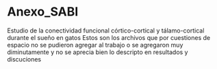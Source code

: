 # Anexo_SABI
Estudio de la conectividad funcional córtico-cortical y tálamo-cortical durante el sueño en gatos
Estos son los archivos que por cuestiones de espacio no se pudieron agregar al trabajo o se agregaron muy diminutamente y no se aprecia bien lo descripto en resultados y discuciones
